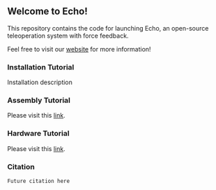 ## Welcome to Echo!
This repository contains the code for launching Echo, an open-source teleoperation system with force feedback. 

Feel free to visit our [website](https://eterwait.github.io/Echo/) for more information!


### Installation Tutorial

Installation description


### Assembly Tutorial

Please visit this [link](https://eterwait.github.io/Echo/Assembly).

### Hardware Tutorial

Please visit this [link](https://eterwait.github.io/Echo/Hardware).

### Citation

```
Future citation here
```
